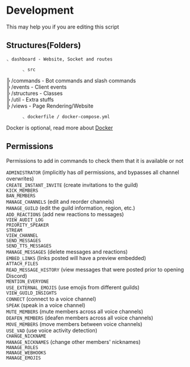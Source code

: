 # Development

This may help you if you are editing this script

## Structures(Folders)
```
◟ dashboard - Website, Socket and routes
```

          ◟ src
╠ /commands - Bot commands and slash commands
<br>
╠ /events - Client events
<br>
╠ /structures - Classes
<br>
╠ /util - Extra stuffs
<br>
╠ /views - Page Rendering/Website
<br>

          ◟ dockerfile / docker-compose.yml
Docker is optional, read more about [Docker](https://www.docker.com/)

## Permissions

Permissions to add in commands to check them that it is available or not

`ADMINISTRATOR` (implicitly has _all_ permissions, and bypasses all channel overwrites)
<br>
`CREATE_INSTANT_INVITE` (create invitations to the guild)
<br>
`KICK_MEMBERS`
<br>
`BAN_MEMBERS`
<br>
`MANAGE_CHANNELS` (edit and reorder channels)
<br>
`MANAGE_GUILD` (edit the guild information, region, etc.)
<br>
`ADD_REACTIONS` (add new reactions to messages)
<br>
`VIEW_AUDIT_LOG`
<br>
`PRIORITY_SPEAKER`
<br>
`STREAM`
<br>
`VIEW_CHANNEL`
<br>
`SEND_MESSAGES`
<br>
`SEND_TTS_MESSAGES`
<br>
`MANAGE_MESSAGES` (delete messages and reactions)
<br>
`EMBED_LINKS` (links posted will have a preview embedded)
<br>
`ATTACH_FILES`
<br>
`READ_MESSAGE_HISTORY` (view messages that were posted prior to opening Discord)
<br>
`MENTION_EVERYONE`
<br>
`USE_EXTERNAL_EMOJIS` (use emojis from different guilds)
<br>
`VIEW_GUILD_INSIGHTS`
<br>
`CONNECT` (connect to a voice channel)
<br>
`SPEAK` (speak in a voice channel)
<br>
`MUTE_MEMBERS` (mute members across all voice channels)
<br>
`DEAFEN_MEMBERS` (deafen members across all voice channels)
<br>
`MOVE_MEMBERS` (move members between voice channels)
<br>
`USE_VAD` (use voice activity detection)
<br>
`CHANGE_NICKNAME`
<br>
`MANAGE_NICKNAMES` (change other members' nicknames)
<br>
`MANAGE_ROLES`
<br>
`MANAGE_WEBHOOKS`
<br>
`MANAGE_EMOJIS`
